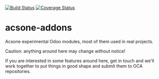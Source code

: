 [![Build Status](https://travis-ci.org/acsone/acsone-addons.svg?branch=7.0)](https://travis-ci.org/acsone/acsone-addons)
[![Coverage Status](https://coveralls.io/repos/acsone/acsone-addons/badge.png?branch=7.0)](https://coveralls.io/r/acsone/acsone-addons?branch=7.0)

acsone-addons
=============

Acsone experimental Odoo modules, most of them
used in real projects.

Caution: anything around here may change without notice!

If you are interested in some features around here,
get in touch and we'll work together to put things
in good shape and submit them to OCA repositories.
